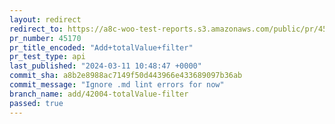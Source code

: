 ```yaml
---
layout: redirect
redirect_to: https://a8c-woo-test-reports.s3.amazonaws.com/public/pr/45170/api/index.html
pr_number: 45170
pr_title_encoded: "Add+totalValue+filter"
pr_test_type: api
last_published: "2024-03-11 10:48:47 +0000"
commit_sha: a8b2e8988ac7149f50d443966e433689097b36ab
commit_message: "Ignore .md lint errors for now"
branch_name: add/42004-totalValue-filter
passed: true
---
```

